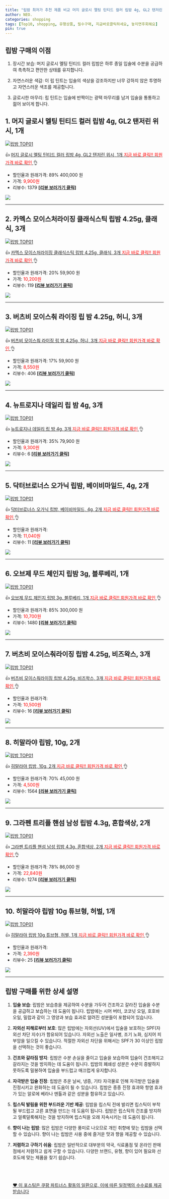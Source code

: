 ```yaml
---
title: "립밤 최저가 추천 제품 비교 머지 글로시 멜팅 틴티드 컬러 립밤 4g, GL2 탠저린 위시, 1개 가격 비교 최저가장점"
author: NEO.
categories: shopping
tags: [Top10, shopping, 유행상품, 필수구매, 지금바로클릭하세요, 놓치면후회해요]
pin: true
---
```

## 립밤 구매의 이점
1. 장시간 보습: 머지 글로시 멜팅 틴티드 컬러 립밤은 하루 종일 입술에 수분을 공급하여 촉촉하고 편안한 상태를 유지합니다.

2. 자연스러운 색감: 이 립 틴트는 입술의 색상을 강조하지만 너무 강하지 않은 투명하고 자연스러운 색조를 제공합니다.

3. 글로시한 마무리: 립 틴트는 입술에 반짝이는 광택 마무리를 남겨 입술을 통통하고 젊어 보이게 합니다.

   

## 1. 머지 글로시 멜팅 틴티드 컬러 립밤 4g, GL2 탠저린 위시, 1개

[![립밤 TOP01](https://thumbnail10.coupangcdn.com/thumbnails/remote/490x490ex/image/retail/images/8932676390697001-917ffa07-6898-4e9a-a2e7-5ce85de104be.jpg)](https://link.coupang.com/re/AFFSDP?lptag=AF3617701&subid=GithubCoopas&pageKey=7186596611&traceid=V0-153&itemId=18135712473&vendorItemId=85286306087)


👍 [머지 글로시 멜팅 틴티드 컬러 립밤 4g, GL2 탠저린 위시, 1개 <font color=red> 지금 바로 클릭!! 회원가격 바로 확인 </font> ](https://link.coupang.com/re/AFFSDP?lptag=AF3617701&subid=GithubCoopas&pageKey=7186596611&traceid=V0-153&itemId=18135712473&vendorItemId=85286306087) 👌 


- 할인율과 원래가격: 89%  400,000   원
- 가격: <span style='color:red'>9,900원</span>
- 리뷰수: 1379  [**[리뷰 보러가기 클릭]**](https://link.coupang.com/re/AFFSDP?lptag=AF3617701&subid=GithubCoopas&pageKey=7186596611&traceid=V0-153&itemId=18135712473&vendorItemId=85286306087)

[![](/discount_price.png)](https://link.coupang.com/re/AFFSDP?lptag=AF3617701&subid=GithubCoopas&pageKey=7186596611&traceid=V0-153&itemId=18135712473&vendorItemId=85286306087)

---


   

## 2. 카멕스 모이스처라이징 클래식스틱 립밤 4.25g, 클래식, 3개

[![립밤 TOP01](https://thumbnail8.coupangcdn.com/thumbnails/remote/490x490ex/image/retail/images/3224913707019109-3ee89e37-a1e8-4e79-aa03-835f406b638f.jpg)](https://link.coupang.com/re/AFFSDP?lptag=AF3617701&subid=GithubCoopas&pageKey=2335357598&traceid=V0-153&itemId=2071305189&vendorItemId=80858296943)


👍 [카멕스 모이스처라이징 클래식스틱 립밤 4.25g, 클래식, 3개 <font color=red> 지금 바로 클릭!! 회원가격 바로 확인 </font> ](https://link.coupang.com/re/AFFSDP?lptag=AF3617701&subid=GithubCoopas&pageKey=2335357598&traceid=V0-153&itemId=2071305189&vendorItemId=80858296943) 👌 


- 할인율과 원래가격: 20%  59,900   원
- 가격: <span style='color:red'>10,200원</span>
- 리뷰수: 119  [**[리뷰 보러가기 클릭]**](https://link.coupang.com/re/AFFSDP?lptag=AF3617701&subid=GithubCoopas&pageKey=2335357598&traceid=V0-153&itemId=2071305189&vendorItemId=80858296943)

[![](/discount_price.png)](https://link.coupang.com/re/AFFSDP?lptag=AF3617701&subid=GithubCoopas&pageKey=2335357598&traceid=V0-153&itemId=2071305189&vendorItemId=80858296943)

---


   

## 3. 버츠비 모이스춰 라이징 립 밤 4.25g, 허니, 3개

[![립밤 TOP01](https://thumbnail7.coupangcdn.com/thumbnails/remote/490x490ex/image/retail/images/761390992275759-870cbe6e-c753-43ec-8dec-d5a2715d118f.jpg)](https://link.coupang.com/re/AFFSDP?lptag=AF3617701&subid=GithubCoopas&pageKey=6342739001&traceid=V0-153&itemId=11744225881&vendorItemId=80570099625)


👍 [버츠비 모이스춰 라이징 립 밤 4.25g, 허니, 3개 <font color=red> 지금 바로 클릭!! 회원가격 바로 확인 </font> ](https://link.coupang.com/re/AFFSDP?lptag=AF3617701&subid=GithubCoopas&pageKey=6342739001&traceid=V0-153&itemId=11744225881&vendorItemId=80570099625) 👌 


- 할인율과 원래가격: 17%  59,900   원
- 가격: <span style='color:red'>8,550원</span>
- 리뷰수: 406  [**[리뷰 보러가기 클릭]**](https://link.coupang.com/re/AFFSDP?lptag=AF3617701&subid=GithubCoopas&pageKey=6342739001&traceid=V0-153&itemId=11744225881&vendorItemId=80570099625)

[![](/discount_price.png)](https://link.coupang.com/re/AFFSDP?lptag=AF3617701&subid=GithubCoopas&pageKey=6342739001&traceid=V0-153&itemId=11744225881&vendorItemId=80570099625)

---


   

## 4. 뉴트로지나 데일리 립 밤 4g, 3개

[![립밤 TOP01](https://thumbnail8.coupangcdn.com/thumbnails/remote/490x490ex/image/vendor_inventory/2396/ef31180ca21df45481e5afd7d71251c6c39f8aa09e094bacfff76225d0ac.jpg)](https://link.coupang.com/re/AFFSDP?lptag=AF3617701&subid=GithubCoopas&pageKey=2245017161&traceid=V0-153&itemId=4139674394&vendorItemId=84662203893)


👍 [뉴트로지나 데일리 립 밤 4g, 3개 <font color=red> 지금 바로 클릭!! 회원가격 바로 확인 </font> ](https://link.coupang.com/re/AFFSDP?lptag=AF3617701&subid=GithubCoopas&pageKey=2245017161&traceid=V0-153&itemId=4139674394&vendorItemId=84662203893) 👌 


- 할인율과 원래가격: 35%  79,900   원
- 가격: <span style='color:red'>9,300원</span>
- 리뷰수: 6  [**[리뷰 보러가기 클릭]**](https://link.coupang.com/re/AFFSDP?lptag=AF3617701&subid=GithubCoopas&pageKey=2245017161&traceid=V0-153&itemId=4139674394&vendorItemId=84662203893)

[![](/discount_price.png)](https://link.coupang.com/re/AFFSDP?lptag=AF3617701&subid=GithubCoopas&pageKey=2245017161&traceid=V0-153&itemId=4139674394&vendorItemId=84662203893)

---


   

## 5. 닥터브로너스 오가닉 립밤, 베이비마일드, 4g, 2개

[![립밤 TOP01](https://thumbnail10.coupangcdn.com/thumbnails/remote/490x490ex/image/retail/images/27ce58bf-e04a-4af2-99bc-a9cd81f2499c1562862279276582690.png)](https://link.coupang.com/re/AFFSDP?lptag=AF3617701&subid=GithubCoopas&pageKey=130666514&traceid=V0-153&itemId=19167895416&vendorItemId=86286197437)


👍 [닥터브로너스 오가닉 립밤, 베이비마일드, 4g, 2개 <font color=red> 지금 바로 클릭!! 회원가격 바로 확인 </font> ](https://link.coupang.com/re/AFFSDP?lptag=AF3617701&subid=GithubCoopas&pageKey=130666514&traceid=V0-153&itemId=19167895416&vendorItemId=86286197437) 👌 


- 할인율과 원래가격: 
- 가격: <span style='color:red'>11,040원</span>
- 리뷰수: 11  [**[리뷰 보러가기 클릭]**](https://link.coupang.com/re/AFFSDP?lptag=AF3617701&subid=GithubCoopas&pageKey=130666514&traceid=V0-153&itemId=19167895416&vendorItemId=86286197437)

[![](/discount_price.png)](https://link.coupang.com/re/AFFSDP?lptag=AF3617701&subid=GithubCoopas&pageKey=130666514&traceid=V0-153&itemId=19167895416&vendorItemId=86286197437)

---


   

## 6. 오브제 무드 체인지 립밤 3g, 블루베리, 1개

[![립밤 TOP01](https://thumbnail7.coupangcdn.com/thumbnails/remote/490x490ex/image/retail/images/284609171077670-40c4973b-4868-477c-b875-134767e0148c.jpg)](https://link.coupang.com/re/AFFSDP?lptag=AF3617701&subid=GithubCoopas&pageKey=5690029804&traceid=V0-153&itemId=9419516486&vendorItemId=76704468494)


👍 [오브제 무드 체인지 립밤 3g, 블루베리, 1개 <font color=red> 지금 바로 클릭!! 회원가격 바로 확인 </font> ](https://link.coupang.com/re/AFFSDP?lptag=AF3617701&subid=GithubCoopas&pageKey=5690029804&traceid=V0-153&itemId=9419516486&vendorItemId=76704468494) 👌 


- 할인율과 원래가격: 85%  300,000   원
- 가격: <span style='color:red'>10,700원</span>
- 리뷰수: 1480  [**[리뷰 보러가기 클릭]**](https://link.coupang.com/re/AFFSDP?lptag=AF3617701&subid=GithubCoopas&pageKey=5690029804&traceid=V0-153&itemId=9419516486&vendorItemId=76704468494)

[![](/discount_price.png)](https://link.coupang.com/re/AFFSDP?lptag=AF3617701&subid=GithubCoopas&pageKey=5690029804&traceid=V0-153&itemId=9419516486&vendorItemId=76704468494)

---


   

## 7. 버츠비 모이스춰라이징 립밤 4.25g, 비즈왁스, 3개

[![립밤 TOP01](https://thumbnail6.coupangcdn.com/thumbnails/remote/490x490ex/image/vendor_inventory/d51e/f39e7a71a2717590feadeadab7d4713b76e474d36eac71b650495a88e9bc.jpg)](https://link.coupang.com/re/AFFSDP?lptag=AF3617701&subid=GithubCoopas&pageKey=6342739001&traceid=V0-153&itemId=19176026326&vendorItemId=71808924088)


👍 [버츠비 모이스춰라이징 립밤 4.25g, 비즈왁스, 3개 <font color=red> 지금 바로 클릭!! 회원가격 바로 확인 </font> ](https://link.coupang.com/re/AFFSDP?lptag=AF3617701&subid=GithubCoopas&pageKey=6342739001&traceid=V0-153&itemId=19176026326&vendorItemId=71808924088) 👌 


- 할인율과 원래가격: 
- 가격: <span style='color:red'>10,500원</span>
- 리뷰수: 16  [**[리뷰 보러가기 클릭]**](https://link.coupang.com/re/AFFSDP?lptag=AF3617701&subid=GithubCoopas&pageKey=6342739001&traceid=V0-153&itemId=19176026326&vendorItemId=71808924088)

[![](/discount_price.png)](https://link.coupang.com/re/AFFSDP?lptag=AF3617701&subid=GithubCoopas&pageKey=6342739001&traceid=V0-153&itemId=19176026326&vendorItemId=71808924088)

---


   

## 8. 히말라야 립밤, 10g, 2개

[![립밤 TOP01](https://thumbnail8.coupangcdn.com/thumbnails/remote/490x490ex/image/product/image/vendoritem/2019/06/12/3011049552/2e185311-53d9-4b13-922c-cae2fc0a7b4a.jpg)](https://link.coupang.com/re/AFFSDP?lptag=AF3617701&subid=GithubCoopas&pageKey=120680&traceid=V0-153&itemId=8040718&vendorItemId=3011049552)


👍 [히말라야 립밤, 10g, 2개 <font color=red> 지금 바로 클릭!! 회원가격 바로 확인 </font> ](https://link.coupang.com/re/AFFSDP?lptag=AF3617701&subid=GithubCoopas&pageKey=120680&traceid=V0-153&itemId=8040718&vendorItemId=3011049552) 👌 


- 할인율과 원래가격: 70%  45,000   원
- 가격: <span style='color:red'>4,500원</span>
- 리뷰수: 1564  [**[리뷰 보러가기 클릭]**](https://link.coupang.com/re/AFFSDP?lptag=AF3617701&subid=GithubCoopas&pageKey=120680&traceid=V0-153&itemId=8040718&vendorItemId=3011049552)

[![](/discount_price.png)](https://link.coupang.com/re/AFFSDP?lptag=AF3617701&subid=GithubCoopas&pageKey=120680&traceid=V0-153&itemId=8040718&vendorItemId=3011049552)

---


   

## 9. 그라펜 트리플 핸섬 남성 립밤 4.3g, 혼합색상, 2개

[![립밤 TOP01](https://thumbnail7.coupangcdn.com/thumbnails/remote/490x490ex/image/retail/images/1048555321565176-658eb9ef-4fe3-482c-83ba-0269240d94e3.jpg)](https://link.coupang.com/re/AFFSDP?lptag=AF3617701&subid=GithubCoopas&pageKey=7403222365&traceid=V0-153&itemId=19167034369&vendorItemId=70332751758)


👍 [그라펜 트리플 핸섬 남성 립밤 4.3g, 혼합색상, 2개 <font color=red> 지금 바로 클릭!! 회원가격 바로 확인 </font> ](https://link.coupang.com/re/AFFSDP?lptag=AF3617701&subid=GithubCoopas&pageKey=7403222365&traceid=V0-153&itemId=19167034369&vendorItemId=70332751758) 👌 


- 할인율과 원래가격: 78%  86,000   원
- 가격: <span style='color:red'>22,840원</span>
- 리뷰수: 1274  [**[리뷰 보러가기 클릭]**](https://link.coupang.com/re/AFFSDP?lptag=AF3617701&subid=GithubCoopas&pageKey=7403222365&traceid=V0-153&itemId=19167034369&vendorItemId=70332751758)

[![](/discount_price.png)](https://link.coupang.com/re/AFFSDP?lptag=AF3617701&subid=GithubCoopas&pageKey=7403222365&traceid=V0-153&itemId=19167034369&vendorItemId=70332751758)

---


   

## 10. 히말라야 립밤 10g 튜브형, 허벌, 1개

[![립밤 TOP01](https://thumbnail6.coupangcdn.com/thumbnails/remote/490x490ex/image/product/image/vendoritem/2019/06/10/3000155388/c6306afa-5ffc-4d8b-b022-2bdaad1c9afb.jpg)](https://link.coupang.com/re/AFFSDP?lptag=AF3617701&subid=GithubCoopas&pageKey=120680&traceid=V0-153&itemId=224925&vendorItemId=3000155388)


👍 [히말라야 립밤 10g 튜브형, 허벌, 1개 <font color=red> 지금 바로 클릭!! 회원가격 바로 확인 </font> ](https://link.coupang.com/re/AFFSDP?lptag=AF3617701&subid=GithubCoopas&pageKey=120680&traceid=V0-153&itemId=224925&vendorItemId=3000155388) 👌 


- 할인율과 원래가격: 
- 가격: <span style='color:red'>2,390원</span>
- 리뷰수: 25  [**[리뷰 보러가기 클릭]**](https://link.coupang.com/re/AFFSDP?lptag=AF3617701&subid=GithubCoopas&pageKey=120680&traceid=V0-153&itemId=224925&vendorItemId=3000155388)

[![](/discount_price.png)](https://link.coupang.com/re/AFFSDP?lptag=AF3617701&subid=GithubCoopas&pageKey=120680&traceid=V0-153&itemId=224925&vendorItemId=3000155388)

---
## 립밤 구매를 위한 상세 설명
1. **입술 보습**: 립밤은 보습층을 제공하여 수분을 가두어 건조하고 갈라진 입술을 수분을 공급하고 보습하는 데 도움이 됩니다. 립밤에는 시어 버터, 코코넛 오일, 호호바 오일, 밀랍과 같이 그 영양과 보습 효과로 알려진 성분들이 포함되어 있습니다.

2. **자외선 피해로부터 보호**: 많은 립밤에는 자외선(UV)에서 입술을 보호하는 SPF(자외선 차단 지수)가 함유되어 있습니다. 자외선 노출은 일사병, 조기 노화, 심지어 피부암을 일으킬 수 있습니다. 적절한 자외선 차단을 위해서는 SPF가 30 이상인 립밤을 선택하는 것이 좋습니다.

3. **건조와 갈라짐 방지**: 립밤은 수분 손실을 줄이고 입술을 보습하여 입술이 건조해지고 갈라지는 것을 방지하는 데 도움이 됩니다. 립밤의 폐쇄성 성분은 수분이 증발하지 못하도록 밀봉하여 입술을 부드럽고 매끄럽게 유지합니다.

4. **자극받은 입술 진정**: 립밤은 추운 날씨, 냉증, 기타 자극물로 인해 자극받은 입술을 진정시키고 완화하는 데 도움이 될 수 있습니다. 립밤은 종종 진정 효과와 항염 효과가 있는 알로에 베라나 멘톨과 같은 성분을 함유하고 있습니다.

5. **립스틱 발림을 위한 부드러운 기반 제공**: 립밤을 립스틱 전에 발리면 립스틱이 부착될 부드럽고 고른 표면을 만드는 데 도움이 됩니다. 립밤은 립스틱의 건조를 방지하고 얼룩덜룩해지는 것을 방지하며 립스틱을 오래 지속시키는 데 도움이 됩니다.

6. **향이 나는 립밤**: 많은 립밤은 다양한 풍미로 나오므로 개인 취향에 맞는 립밤을 선택할 수 있습니다. 향이 나는 립밤은 사용 중에 즐거운 맛과 향을 제공할 수 있습니다.

7. **저렴하고 구하기 쉬움**: 립밤은 일반적으로 대부분의 약국, 식료품점 및 온라인 판매점에서 저렴하고 쉽게 구할 수 있습니다. 다양한 브랜드, 유형, 향이 있어 필요와 선호도에 맞는 제품을 찾기 쉽습니다.<br><br><br><br><br> [ ❤  이 포스팅은 쿠팡 파트너스 활동의 일환으로, 이에 따른 일정액의 수수료를 제공받습니다](https://link.coupang.com/a/bcEFyh)